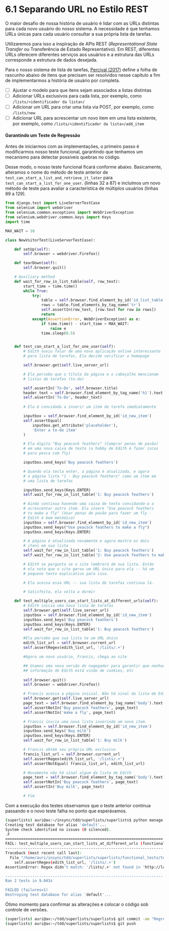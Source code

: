 # 6.1 Separando URL no Estilo REST

O maior desafio de nossa história de usuário é lidar com as URLs distintas para cada novo usuário do nosso sistema. A necessidade é que tenhamos URLs únicas para cada usuário consultar a sua própria lista de tarefas.

Utilizaremos para isso a inspiração de APIs REST \(_Representational State Transfer_ ou Transferência de Estado Representativo\). Em REST, diferentes URLs oferecem diferentes serviços aos usuários e a estrutura das URLs corresponde a estrutura de dados desejada. 

Para o nosso sistema de lista de tarefas, [Percival \(2017\)](http://www.obeythetestinggoat.com/pages/book.html) define a folha de rascunho abaixo de itens que precisam ser resolvidos nesse capítulo a fim de implementarmos a história de usuário por completa. 

* [ ] Ajustar o modelo para que itens sejam associados a listas distintas
* [ ] Adicionar URLs exclusivos para cada lista, por exemplo, como `/lists/<identificador da lista>/`
* [ ] Adicionar um URL para criar uma lista via POST, por exemplo, como `/lists/new`
* [ ] Adicionar URL para acrescentar um novo item em uma lista existente, por exemplo,  como `/lists/<identificador da lista>/add_item`

#### Garantindo um Teste de Regressão

Antes de iniciarmos com as implementações, o primeiro passo é modificarmos nosso teste funcional, garantindo que tenhamos um mecanismo para detectar possíveis quebras no código.

Desse modo, o nosso teste funcional ficará conforme abaixo. Basicamente, alteramos o nome do método de teste anterior de `test_can_start_a_list_and_retrieve_it_later` para `test_can_start_a_list_for_one_user`. \(linhas 32 a 87\) e incluímos um novo método de teste para avaliar a característica de múltiplos usuários \(linhas 89 a 129\).

```python
from django.test import LiveServerTestCase
from selenium import webdriver
from selenium.common.exceptions import WebDriverException
from selenium.webdriver.common.keys import Keys
import time

MAX_WAIT = 10

class NewVsitorTest(LiveServerTestCase):

	def setUp(self):
		self.browser = webdriver.Firefox()

	def tearDown(self):
		self.browser.quit()

	# Auxiliary method 
	def wait_for_row_in_list_table(self, row_text):
		start_time = time.time()
		while True:
			try:
				table = self.browser.find_element_by_id('id_list_table')
				rows = table.find_elements_by_tag_name('tr')
				self.assertIn(row_text, [row.text for row in rows])
				return
			except(AssertionError, WebDriverException) as e:
				if time.time() - start_time > MAX_WAIT:
					raise e
				time.sleep(0.5)


	def test_can_start_a_list_for_one_user(self):
		# Edith ouviu falar de uma nova aplicação online interessante
		# para lista de tarefas. Ela decide verificar a homepage

		self.browser.get(self.live_server_url)

		# Ela percebe que o título da página e o cabeçalho mencionam
		# listas de tarefas (to-do)

		self.assertIn('To-Do', self.browser.title)
		header_text = self.browser.find_element_by_tag_name('h1').text
		self.assertIn('To-Do', header_text)
		
		# Ela é convidada a inserir um item de tarefa imediatamente

		inputbox = self.browser.find_element_by_id('id_new_item')
		self.assertEqual(
			inputbox.get_attribute('placeholder'),
			'Enter a to-do item'
		)

		# Ela digita "Buy peacock feathers" (Comprar penas de pavão)
		# em uma nova caixa de texto (o hobby de Edith é fazer iscas
		# para pesca com fly)

		inputbox.send_keys('Buy peacock feathers')

		# Quando ela tecla enter, a página é atualizada, e agora
		# a página lista "1 - Buy peacock feathers" como um item em 
		# uma lista de tarefas

		inputbox.send_keys(Keys.ENTER)
		self.wait_for_row_in_list_table('1: Buy peacock feathers')

		# Ainda continua havendo uma caixa de texto convidando-a a 
		# acrescentar outro item. Ela insere "Use peacock feathers 
		# to make a fly" (Usar penas de pavão para fazer um fly - 
		# Edith é bem metódica)
		inputbox = self.browser.find_element_by_id('id_new_item')
		inputbox.send_keys("Use peacock feathers to make a fly")
		inputbox.send_keys(Keys.ENTER)

		# A página é atualizada novamente e agora mostra os dois
		# itens em sua lista
		self.wait_for_row_in_list_table('1: Buy peacock feathers')
		self.wait_for_row_in_list_table('2: Use peacock feathers to make a fly')

		# Edith se pergunta se o site lembrará de sua lista. Então
		# ela nota que o site gerou um URL único para ela -- há um 
		# pequeno texto explicativo para isso.

		# Ela acessa essa URL -- sua lista de tarefas continua lá.

		# Satisfeita, ela volta a dormir

	def test_multiple_users_can_start_lists_at_different_urls(self):
		# Edith inicia uma nova lista de tarefas
		self.browser.get(self.live_server_url)
		inputbox = self.browser.find_element_by_id('id_new_item')
		inputbox.send_keys('Buy peacock feathers')
		inputbox.send_keys(Keys.ENTER)
		self.wait_for_row_in_list_table('1: Buy peacock feathers')

		#Ela percebe que sua lista te um URL único
		edith_list_url = self.browser.current_url
		self.assertRegex(edith_list_url, '/lists/.+')

		#Agora um novo usuário, Francis, chega ao site

		## Usamos uma nova versão do nagegador para garantir que nenhuma 
		## informação de Edith está vindo de cookies, etc
		
		self.browser.quit()
		self.browser = webdriver.Firefox()

		# Francis acessa a página inicial. Não há sinal da lista de Edith
		self.browser.get(self.live_server_url)
		page_text = self.browser.find_element_by_tag_name('body').text
		self.assertNotIn('Buy peacock feathers', page_text)
		self.assertNotIn('make a fly', page_text)

		# Francis inicia uma nova lista inserindo um novo item.
		inputbox = self.browser.find_element_by_id('id_new_item')
		inputbox.send_keys('Buy milk')
		inputbox.send_keys(Keys.ENTER)
		self.wait_for_row_in_list_table('1: Buy milk')

		# Francis obtém seu próprio URL exclusivo
		francis_list_url = self.browser.current_url
		self.assertRegex(edith_list_url, '/lists/.+')
		self.assertNotEqual( francis_list_url, edith_list_url)

		# Novamente não há sinal algum da lista de Edith
		page_text = self.browser.find_element_by_tag_name('body').text
		self.assertNotIn('Buy peacock feathers', page_text)
		self.assertIn('Buy milk', page_text)

		# Fim
```

Com a execução dos testes observamos que o teste anterior continua passando e o novo teste falha no ponto que esperávamos.

```bash
(superlists) auri@av:~/insync/tdd/superlists/superlists$ python manage.py test functional_tests
Creating test database for alias 'default'...
System check identified no issues (0 silenced).
.F
======================================================================
FAIL: test_multiple_users_can_start_lists_at_different_urls (functional_tests.tests.NewVsitorTest)
----------------------------------------------------------------------
Traceback (most recent call last):
  File "/home/auri/insync/tdd/superlists/superlists/functional_tests/tests.py", line 99, in test_multiple_users_can_start_lists_at_different_urls
    self.assertRegex(edith_list_url, '/lists/.+')
AssertionError: Regex didn't match: '/lists/.+' not found in 'http://localhost:50315/'

----------------------------------------------------------------------
Ran 2 tests in 9.043s

FAILED (failures=1)
Destroying test database for alias 'default'...

```

Ótimo momento para confirmar as alterações e colocar o código sob controle de versões.

```bash
(superlists) auri@av:~/tdd/superlists/superlists$ git commit -am "Regression testing for two different lists"
(superlists) auri@av:~/tdd/superlists/superlists$ git push
```





